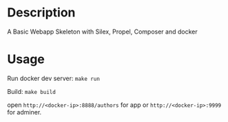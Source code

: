 # Description
A Basic Webapp Skeleton with Silex, Propel, Composer and docker


# Usage
Run docker dev server:
```make run```

Build:
```make build```

open ```http://<docker-ip>:8888/authors``` for app or
```http://<docker-ip>:9999``` for adminer.
